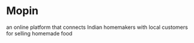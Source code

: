 # Mopin
an online platform that connects Indian homemakers with local customers for selling homemade food
